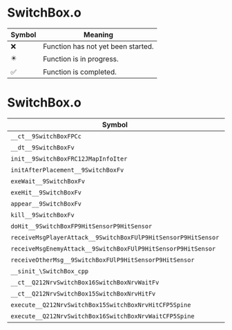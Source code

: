 # SwitchBox.o
| Symbol | Meaning 
| ------------- | ------------- 
| :x: | Function has not yet been started. 
| :eight_pointed_black_star: | Function is in progress. 
| :white_check_mark: | Function is completed. 


# SwitchBox.o
| Symbol | Decompiled? |
| ------------- | ------------- |
| `__ct__9SwitchBoxFPCc` | :x: |
| `__dt__9SwitchBoxFv` | :x: |
| `init__9SwitchBoxFRC12JMapInfoIter` | :x: |
| `initAfterPlacement__9SwitchBoxFv` | :x: |
| `exeWait__9SwitchBoxFv` | :x: |
| `exeHit__9SwitchBoxFv` | :x: |
| `appear__9SwitchBoxFv` | :x: |
| `kill__9SwitchBoxFv` | :x: |
| `doHit__9SwitchBoxFP9HitSensorP9HitSensor` | :x: |
| `receiveMsgPlayerAttack__9SwitchBoxFUlP9HitSensorP9HitSensor` | :x: |
| `receiveMsgEnemyAttack__9SwitchBoxFUlP9HitSensorP9HitSensor` | :x: |
| `receiveOtherMsg__9SwitchBoxFUlP9HitSensorP9HitSensor` | :x: |
| `__sinit_\SwitchBox_cpp` | :x: |
| `__ct__Q212NrvSwitchBox16SwitchBoxNrvWaitFv` | :x: |
| `__ct__Q212NrvSwitchBox15SwitchBoxNrvHitFv` | :x: |
| `execute__Q212NrvSwitchBox15SwitchBoxNrvHitCFP5Spine` | :x: |
| `execute__Q212NrvSwitchBox16SwitchBoxNrvWaitCFP5Spine` | :x: |
